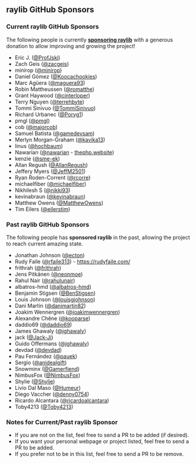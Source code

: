 ## raylib GitHub Sponsors

### Current raylib GitHub Sponsors

The following people is currently [**sponsoring raylib**](https://github.com/sponsors/raysan5) with a generous donation to allow improving and growing the project!

 - Eric J. ([@ProfJski](https://github.com/ProfJski))
 - Zach Geis ([@zacgeis](https://github.com/zacgeis))
 - minirop ([@minirop](https://github.com/minirop))
 - Daniel Gómez ([@Koocachookies](https://github.com/Koocachookies))
 - Marc Agüera ([@maguera93](https://github.com/maguera93))
 - Robin Mattheussen ([@romatthe](https://github.com/romatthe))
 - Grant Haywood ([@cinterloper](https://github.com/cinterloper))
 - Terry Nguyen ([@terrehbyte](https://github.com/terrehbyte))
 - Tommi Sinivuo ([@TommiSinivuo](https://github.com/TommiSinivuo))
 - Richard Urbanec ([@Poryg1](https://github.com/Poryg1))
 - pmgl ([@pmgl](https://github.com/pmgl))
 - cob ([@majorcob](https://github.com/majorcob))
 - Samuel Batista ([@gamedevsam](https://github.com/gamedevsam))
 - Merlyn Morgan-Graham ([@kavika13](https://github.com/kavika13))
 - linus ([@hochbaum](https://github.com/hochbaum))
 - Nawarian ([@nawarian](https://github.com/nawarian) - [thephp.website](https://thephp.website/))
 - kenzie ([@sme-ek](https://github.com/sme-ek))
 - Allan Regush ([@AllanRegush](https://github.com/AllanRegush))
 - Jeffery Myers ([@JeffM2501](https://github.com/ProfJski))
 - Ryan Roden-Corrent ([@rcorre](https://github.com/ProfJski))
 - michaelfiber ([@michaelfiber](https://github.com/ProfJski))
 - Nikhilesh S ([@nikki93](https://github.com/ProfJski))
 - kevinabraun ([@kevinabraun](https://github.com/ProfJski))
 - Matthew Owens ([@MatthewOwens](https://github.com/ProfJski))
 - Tim Eilers ([@eilerstim](https://github.com/ProfJski))

### Past raylib GitHub Sponsors

The following people has **sponsored raylib** in the past, allowing the project to reach current amazing state.

 - Jonathan Johnson ([@ecton](https://github.com/ecton))
 - Rudy Faile ([@rfaile313](https://github.com/rfaile313)) - https://rudyfaile.com/
 - frithrah ([@frithrah](https://github.com/frithrah))
 - Jens Pitkänen ([@neonmoe](https://github.com/neonmoe))
 - Rahul Nair ([@rahulunair](https://github.com/rahulunair)) 
 - albatros-hmd ([@albatros-hmd](https://github.com/albatros-hmd))
 - Benjamin Stigsen ([@BenStigsen](https://github.com/BenStigsen))
 - Louis Johnson ([@louisgjohnson](https://github.com/louisgjohnson))
 - Dani Martin ([@danimartin82](https://github.com/danimartin82))
 - Joakim Wennergren ([@joakimwennergren](https://github.com/joakimwennergren))
 - Alexandre Chêne ([@kooparse](https://github.com/kooparse))
 - daddio69 ([@daddio69](https://github.com/daddio69))
 - James Ghawaly ([@jghawaly](https://github.com/jghawaly))
 - jack ([@Jack-Ji](https://github.com/Jack-Ji))
 - Guido Offermans ([@jghawaly](https://github.com/GuidoOffermans))
 - devdad ([@devdad](https://github.com/devdad))
 - Pau Fernández ([@pauek](https://github.com/pauek))
 - Sergio ([@anidealgift](https://github.com/anidealgift))
 - Snowminx ([@Gamerfiend](https://github.com/Gamerfiend))
 - NimbusFox ([@NimbusFox](https://github.com/NimbusFox))
 - Shylie ([@Shylie](https://github.com/Shylie))
 - Livio Dal Maso ([@Humeur](https://github.com/Humeur))
 - Diego Vaccher ([@denny0754](https://github.com/denny0754))
 - Ricardo Alcantara ([@ricardoalcantara](https://github.com/ricardoalcantara))
 - Toby4213 ([@Toby4213](https://github.com/Toby4213))

### Notes for Current/Past raylib Sponsor

 - If you are not on the list, feel free to send a PR to be added (if desired).
 - If you want your personal webpage or project listed, feel free to send a PR to be added.
 - If you prefer not to be in this list, feel free to send a PR to be remove.

